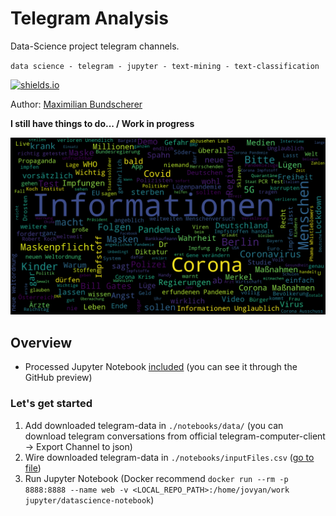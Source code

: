 # Telegram Analysis

Data-Science project telegram channels.

``data science - telegram - jupyter - text-mining - text-classification``

[![shields.io](http://img.shields.io/badge/license-Apache2-blue.svg)](http://www.apache.org/licenses/LICENSE-2.0.txt)

Author: [Maximilian Bundscherer](https://bundscherer-online.de)

**I still have things to do... / Work in progress**

![](./docs/wordCloudExample.png)

## Overview

- Processed Jupyter Notebook [included](./notebooks/Telegram.ipynb) (you can see it through the GitHub preview)

### Let's get started

1. Add downloaded telegram-data in ``./notebooks/data/`` (you can download telegram conversations from official telegram-computer-client -> Export Channel to json)
2. Wire downloaded telegram-data in ``./notebooks/inputFiles.csv`` ([go to file](./notebooks/inputFiles.csv))
3. Run Jupyter Notebook (Docker recommend ``docker run --rm -p 8888:8888 --name web -v <LOCAL_REPO_PATH>:/home/jovyan/work jupyter/datascience-notebook``)
